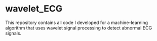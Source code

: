 # wavelet_ECG
This repository contains all code I developed for a machine-learning algorithm that uses wavelet signal processing to detect abnormal ECG signals. 
